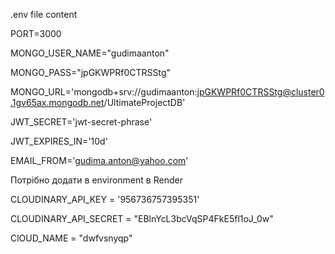 .env file content

PORT=3000

MONGO_USER_NAME="gudimaanton"

MONGO_PASS="jpGKWPRf0CTRSStg"

MONGO_URL='mongodb+srv://gudimaanton:jpGKWPRf0CTRSStg@cluster0.1gv65ax.mongodb.net/UltimateProjectDB'

JWT_SECRET='jwt-secret-phrase'

JWT_EXPIRES_IN='10d'

EMAIL_FROM='gudima.anton@yahoo.com'

Потрібно додати в environment в Render

CLOUDINARY_API_KEY = '956736757395351'

CLOUDINARY_API_SECRET = "EBlnYcL3bcVqSP4FkE5fl1oJ_0w"

ClOUD_NAME = "dwfvsnyqp"
